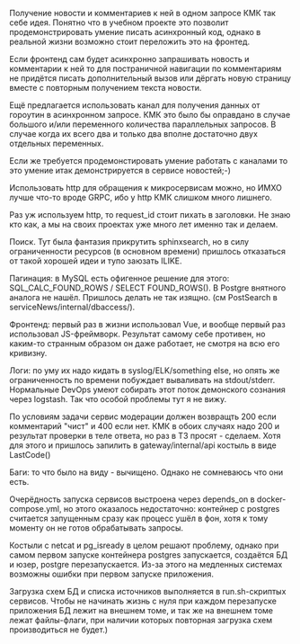 Получение новости и комментариев к ней в одном запросе
КМК так себе идея. Понятно что в учебном проекте это
позволит продемонстрировать умение писать асинхронный код,
однако в реальной жизни возможно стоит переложить это на
фронтед.

Если фронтенд сам будет асинхронно запрашивать новость и
комментарии к ней то для постраничной навигации по
комментариям не придётся писать дополнительный вызов
или дёргать новую страницу вместе с повторным получением
текста новости.

Ещё предлагается использовать канал для получения данных
от гороутин в асинхронном запросе. КМК это было бы оправдано
в случае большого и/или переменного количества параллельных
запросов. В случае когда их всего два и только два вполне
достаточно двух отдельных переменных.

Если же требуется продемонстировать умение работать с
каналами то это умение итак демонстрируется в сервисе
новостей;-)

Использовать http для обращения к микросервисам можно, но
ИМХО лучше что-то вроде GRPC, ибо у http КМК слишком
много лишнего.

Раз уж используем http, то request_id стоит пихать в
заголовки. Не знаю кто как, а мы на своих проектах
уже много лет именно так и делаем.

Поиск. Тут была фантазия прикрутить sphinxsearch, но в силу
ограниченности ресурсов (в основном времени) пришлось
отказаться от такой хорошей идеи и тупо заюзать ILIKE.

Пагинация: в MySQL есть офигенное решение для этого:
SQL_CALC_FOUND_ROWS / SELECT FOUND_ROWS(). В Postgre внятного
аналога не нашёл. Пришлось делать не так изящно. (см
PostSearch в serviceNews/internal/dbaccess/).

Фронтенд: первый раз в жизни использовал Vue, и вообще первый
раз использовал JS-фреймворк. Результат самому себе противен,
но каким-то странным образом он даже работает, не смотря на
всю его кривизну.

Логи: по уму их надо кидать в syslog/ELK/something else, но
опять же ограниченность по времени побуждает вываливать на
stdout/stderr. Нормальные DevOps умеют собирать этот поток
демонского сознания через logstash. Так что особой
проблемы тут я не вижу.

По условиям задачи сервис модерации должен возвращть 200
если комментарий "чист" и 400 если нет. КМК в обоих случаях
надо 200 и результат проверки в теле ответа, но раз в ТЗ
просят - сделаем. Хотя для этого и пришлось запилить в
gateway/internal/api костыль в виде LastCode()

Баги: то что было на виду - вычищено. Однако не сомневаюсь что
они есть.

Очерёдность запуска сервисов выстроена через depends_on в
docker-compose.yml, но этого оказалось недостаточно:
контейнер с postgres считается запущенным сразу как процесс
ушёл в фон, хотя к тому моменту он не готов обрабатывать
запросы.

Костыли с netcat и pg_isready в целом решают проблему, однако
при самом первом запуске контейнера postgres запускается,
создаётся БД и юзер, postgre перезапускается. Из-за этого
на медленных системах возможны ошибки при первом запуске
приложения.

Загрузка схем БД и списка источников выполняется в
run.sh-скриптых сервисов. Чтобы не начинать жизнь с нуля при
каждом перезапуске приложения БД лежит на внешнем томе, и
так же на внешнем томе лежат файлы-флаги, при наличии
которых повторная загрузка схем производиться не будет.)
